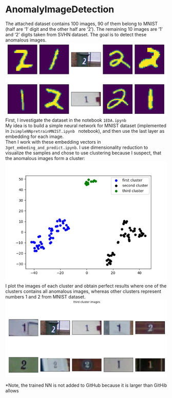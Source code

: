 # AnomalyImageDetection

The attached dataset contains 100 images, 90 of them belong to MNIST (half are ‘1’ digit and the other half are ‘2’). The remaining 10 images are ‘1’ and ‘2’ digits taken from SVHN dataset. The goal is to detect these anomalous images.<br />
![alt text](https://github.com/AnnPike/AnomalyImageDetection/blob/main/dataset.png)<br />
First, I investigate the dataset in the notebook ```1EDA.ipynb``` <br />
My idea is to build a simple neural network for MNIST dataset (implemented in ```2simpleNNpretrainMNIST.ipynb ``` notebook), and then use the last layer as embedding for each image. <br />
Then I work with these embedding vectors in ```3get_embeding_and_predict.ipynb```. I use dimensionality reduction to visualize the samples and chose to use clustering because I suspect, that the anomalous images form a cluster:<br />
![alt text](https://github.com/AnnPike/AnomalyImageDetection/blob/main/clustering.png)<br />
I plot the images of each cluster and obtain perfect results where one of the clusters contains all anomalous images, whereas other clusters represent numbers 1 and 2 from MNIST dataset.<br />
![alt text](https://github.com/AnnPike/AnomalyImageDetection/blob/main/anomaly_cluster.png)

*Note, the trained NN is not added to GitHub because it is larger than GitHib allows
